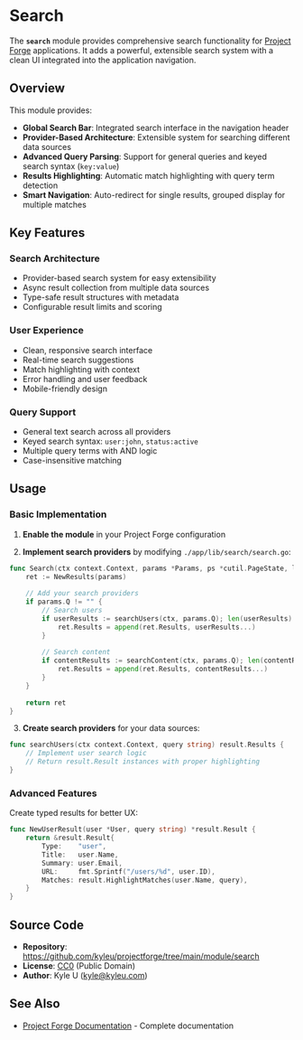 # Search

The **`search`** module provides comprehensive search functionality for [Project Forge](https://projectforge.dev) applications. It adds a powerful, extensible search system with a clean UI integrated into the application navigation.

## Overview

This module provides:

- **Global Search Bar**: Integrated search interface in the navigation header
- **Provider-Based Architecture**: Extensible system for searching different data sources
- **Advanced Query Parsing**: Support for general queries and keyed search syntax (`key:value`)
- **Results Highlighting**: Automatic match highlighting with query term detection
- **Smart Navigation**: Auto-redirect for single results, grouped display for multiple matches

## Key Features

### Search Architecture
- Provider-based search system for easy extensibility
- Async result collection from multiple data sources
- Type-safe result structures with metadata
- Configurable result limits and scoring

### User Experience  
- Clean, responsive search interface
- Real-time search suggestions
- Match highlighting with context
- Error handling and user feedback
- Mobile-friendly design

### Query Support
- General text search across all providers
- Keyed search syntax: `user:john`, `status:active`
- Multiple query terms with AND logic
- Case-insensitive matching

## Usage

### Basic Implementation

1. **Enable the module** in your Project Forge configuration

2. **Implement search providers** by modifying `./app/lib/search/search.go`:

```go
func Search(ctx context.Context, params *Params, ps *cutil.PageState, logger util.Logger) *Results {
    ret := NewResults(params)
    
    // Add your search providers
    if params.Q != "" {
        // Search users
        if userResults := searchUsers(ctx, params.Q); len(userResults) > 0 {
            ret.Results = append(ret.Results, userResults...)
        }
        
        // Search content
        if contentResults := searchContent(ctx, params.Q); len(contentResults) > 0 {
            ret.Results = append(ret.Results, contentResults...)
        }
    }
    
    return ret
}
```

3. **Create search providers** for your data sources:

```go
func searchUsers(ctx context.Context, query string) result.Results {
    // Implement user search logic
    // Return result.Result instances with proper highlighting
}
```

### Advanced Features

Create typed results for better UX:

```go
func NewUserResult(user *User, query string) *result.Result {
    return &result.Result{
        Type:    "user",
        Title:   user.Name,
        Summary: user.Email,
        URL:     fmt.Sprintf("/users/%d", user.ID),
        Matches: result.HighlightMatches(user.Name, query),
    }
}
```

## Source Code

- **Repository**: https://github.com/kyleu/projectforge/tree/main/module/search
- **License**: [CC0](https://creativecommons.org/publicdomain/zero/1.0) (Public Domain)  
- **Author**: Kyle U (kyle@kyleu.com)

## See Also

- [Project Forge Documentation](https://projectforge.dev) - Complete documentation
